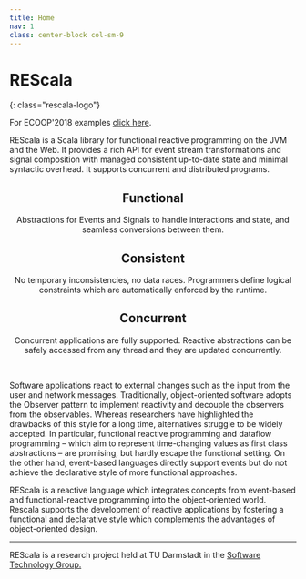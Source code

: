 ```yaml
---
title: Home
nav: 1
class: center-block col-sm-9
---
```


<style>
 .col-sm-4 {text-align:center}
 .myicon > strong {font-feature:none; font-size:30px; background:#EC6500; color:white; padding:0 .5em; display:inline-block}
</style>

# <span class="rescala-logo-re">RE</span><span class="rescala-logo-scala">Scala</span>
{: class="rescala-logo"}

<div class="alert alert-info" role="alert">
For ECOOP'2018 examples
<a href="https://github.com/stg-tud/ecoop18-fault-tolerant-examples" class="alert-link">click here</a>.
</div>

REScala is a Scala library for functional reactive programming on the JVM and the Web.
It provides a rich API for event stream transformations and signal composition
with managed consistent up-to-date state and minimal syntactic overhead.
It supports concurrent and distributed programs.

<!-- {% include slideshow.html %} -->

<div class="row"><div class="col-sm-4">

## Functional

Abstractions for Events and Signals to handle interactions and state, and seamless conversions between them.


</div><div class="col-sm-4">

## Consistent

No temporary inconsistencies, no data races. Programmers define logical constraints which are automatically enforced by the runtime.


</div><div class="col-sm-4">

## Concurrent

Concurrent applications are fully supported. Reactive abstractions can be safely accessed from any thread and they are updated concurrently.


</div></div>

<br>

Software applications react to external changes such as the input from the user and network messages.
Traditionally, object-oriented software adopts the Observer pattern to implement reactivity and decouple the observers from the observables.
Whereas researchers have highlighted the drawbacks of this style for a long time, alternatives struggle to be widely accepted.
In particular, functional reactive programming and dataflow programming – which aim to represent time-changing values as first class abstractions – are promising,
but hardly escape the functional setting. On the other hand, event-based languages directly support events but do not achieve the declarative style of more functional approaches.


REScala is a reactive language which integrates concepts from event-based and functional-reactive programming into the object-oriented world.
Rescala supports the development of reactive applications by fostering a functional and declarative style which complements the advantages of object-oriented design.

<!-- --- -->
<!-- [Get Started](./manual){: class="btn btn-primary"}
[Sourcecode](https://github.com/guidosalva/REScala/){: class="btn btn-primary"} -->

<!-- <a class="github-button" href="https://github.com/guidosalva/REScala/archive/master.zip" data-style="mega" aria-label="Download guidosalva/REScala on GitHub">Download</a> -->

---
REScala is a research project held at TU Darmstadt in the
[Software Technology Group.](http://www.stg.tu-darmstadt.de/)
